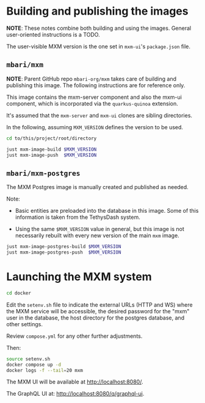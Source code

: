 # Building and publishing the images

**NOTE**: These notes combine both building and using the images.
General user-oriented instructions is a TODO.

The user-visible MXM version is the one set in `mxm-ui`'s `package.json` file.

## `mbari/mxm`

**NOTE**: Parent GitHub repo `mbari-org/mxm` takes care of building and publishing this image.
The following instructions are for reference only.

This image contains the mxm-server component and also the mxm-ui component,
which is incorporated via the `quarkus-quinoa` extension.

It's assumed that the `mxm-server` and `mxm-ui` clones are sibling directories.

In the following, assuming `MXM_VERSION` defines the version to be used.

```bash
cd to/this/project/root/directory

just mxm-image-build $MXM_VERSION
just mxm-image-push  $MXM_VERSION
```

## `mbari/mxm-postgres`

The MXM Postgres image is manually created and published as needed.

Note:

- Basic entities are preloaded into the database in this image. 
  Some of this information is taken from the TethysDash system.

- Using the same `$MXM_VERSION` value in general, but this image is not
  necessarily rebuilt with every new version of the main `mxm` image.

```bash
just mxm-image-postgres-build $MXM_VERSION
just mxm-image-postgres-push  $MXM_VERSION
```

# Launching the MXM system

```bash
cd docker
```

Edit the `setenv.sh` file to indicate
the external URLs (HTTP and WS) where the MXM service will be accessible,
the desired password for the "mxm" user in the database,
the host directory for the postgres database,
and other settings.

Review `compose.yml` for any other further adjustments.

Then:

```bash
source setenv.sh
docker compose up -d
docker logs -f --tail=20 mxm
```

The MXM UI will be available at <http://localhost:8080/>.

The GraphQL UI at: <http://localhost:8080/q/graphql-ui>.
